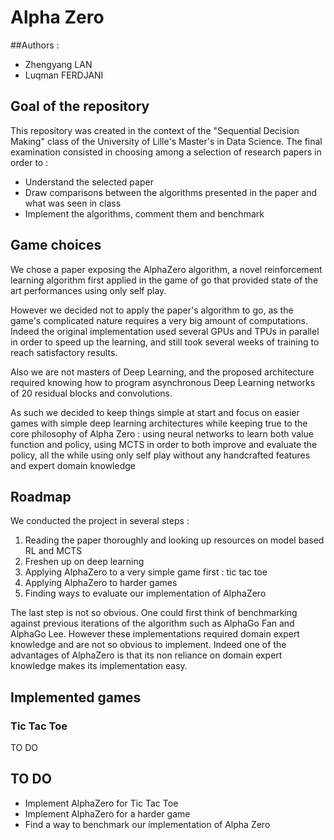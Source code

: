 # Alpha Zero 

##Authors :
<ul>
    <li>Zhengyang LAN</li>
    <li>Luqman FERDJANI</li>
</ul>

## Goal of the repository

This repository was created in the context of the "Sequential Decision Making" class of the University of Lille's
Master's in Data Science. The final examination consisted in choosing among a selection of research papers in order to :

<ul>
<li>Understand the selected paper</li>
<li>Draw comparisons between the algorithms presented in the paper and what was seen in class</li>
<li>Implement the algorithms, comment them and benchmark</li>
</ul>

## Game choices

We chose a paper exposing the AlphaZero algorithm, a novel reinforcement learning algorithm first applied in the game
of go that provided state of the art performances using only self play.

However we decided not to apply the paper's algorithm to go, as the game's complicated nature requires a very big amount
of computations. Indeed the original implementation used several GPUs and TPUs in parallel in order to speed up the 
learning, and still took several weeks of training to reach satisfactory results.

Also we are not masters of Deep Learning, and the proposed architecture required knowing how to program asynchronous Deep Learning
networks of 20 residual blocks and convolutions.

As such we decided to keep things simple at start and focus on easier games with simple deep learning
architectures while keeping true to the core philosophy of Alpha Zero : using neural networks to learn both
value function and policy, using MCTS in order to both improve and evaluate the policy, all the while using only self
play without any handcrafted features and expert domain knowledge

## Roadmap

We conducted the project in several steps :

<ol>
<li>Reading the paper thoroughly and looking up resources on model based RL and MCTS</li>
<li>Freshen up on deep learning</li>
<li>Applying AlphaZero to a very simple game first : tic tac toe</li>
<li>Applying AlphaZero to harder games</li>
<li>Finding ways to evaluate our implementation of AlphaZero</li>
</ol>

The last step is not so obvious. One could first think of benchmarking against previous iterations of the algorithm such
as AlphaGo Fan and AlphaGo Lee. However these implementations required domain expert knowledge and are not so obvious to
implement. Indeed one of the advantages of AlphaZero is that its non reliance on domain expert knowledge makes its implementation
easy.

## Implemented games

### Tic Tac Toe

TO DO

## TO DO

<ul>
<li>Implement AlphaZero for Tic Tac Toe</li>
<li>Implement AlphaZero for a harder game</li>
<li>Find a way to benchmark our implementation of Alpha Zero</li>
</ul>

